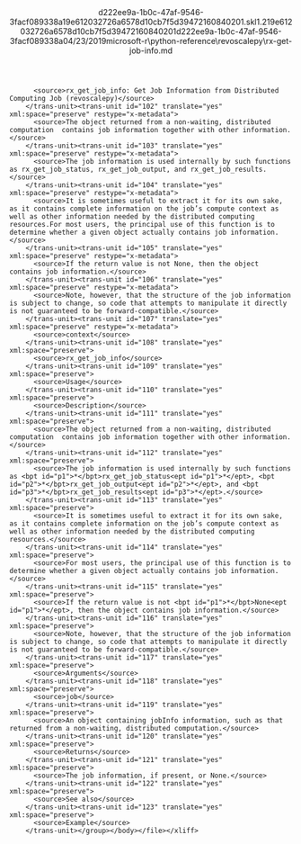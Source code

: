 <?xml version="1.0"?><xliff version="1.2" xmlns="urn:oasis:names:tc:xliff:document:1.2" xmlns:xsi="http://www.w3.org/2001/XMLSchema-instance" xsi:schemaLocation="urn:oasis:names:tc:xliff:document:1.2 xliff-core-1.2-transitional.xsd"><file datatype="xml" original="rx-get-job-info.md" source-language="en-US" target-language="en-US"><header><tool tool-id="mdxliff" tool-name="mdxliff" tool-version="1.0-1931010" tool-company="Microsoft" /><xliffext:skl_file_name xmlns:xliffext="urn:microsoft:content:schema:xliffextensions">d222ee9a-1b0c-47af-9546-3facf089338a19e612032726a6578d10cb7f5d39472160840201.skl</xliffext:skl_file_name><xliffext:version xmlns:xliffext="urn:microsoft:content:schema:xliffextensions">1.2</xliffext:version><xliffext:ms.openlocfilehash xmlns:xliffext="urn:microsoft:content:schema:xliffextensions">19e612032726a6578d10cb7f5d39472160840201</xliffext:ms.openlocfilehash><xliffext:ms.sourcegitcommit xmlns:xliffext="urn:microsoft:content:schema:xliffextensions">d222ee9a-1b0c-47af-9546-3facf089338a</xliffext:ms.sourcegitcommit><xliffext:ms.lasthandoff xmlns:xliffext="urn:microsoft:content:schema:xliffextensions">04/23/2019</xliffext:ms.lasthandoff><xliffext:ms.openlocfilepath xmlns:xliffext="urn:microsoft:content:schema:xliffextensions">microsoft-r\python-reference\revoscalepy\rx-get-job-info.md</xliffext:ms.openlocfilepath></header><body><group id="content" extype="content"><trans-unit id="101" translate="yes" xml:space="preserve" restype="x-metadata">
          <source>rx_get_job_info: Get Job Information from Distributed Computing Job (revoscalepy)</source>
        </trans-unit><trans-unit id="102" translate="yes" xml:space="preserve" restype="x-metadata">
          <source>The object returned from a non-waiting, distributed computation  contains job information together with other information.</source>
        </trans-unit><trans-unit id="103" translate="yes" xml:space="preserve" restype="x-metadata">
          <source>The job information is used internally by such functions as rx_get_job_status, rx_get_job_output, and rx_get_job_results.</source>
        </trans-unit><trans-unit id="104" translate="yes" xml:space="preserve" restype="x-metadata">
          <source>It is sometimes useful to extract it for its own sake, as it contains complete information on the job’s compute context as well as other information needed by the distributed computing resources.For most users, the principal use of this function is to determine whether a given object actually contains job information.</source>
        </trans-unit><trans-unit id="105" translate="yes" xml:space="preserve" restype="x-metadata">
          <source>If the return value is not None, then the object contains job information.</source>
        </trans-unit><trans-unit id="106" translate="yes" xml:space="preserve" restype="x-metadata">
          <source>Note, however, that the structure of the job information is subject to change, so code that attempts to manipulate it directly is not guaranteed to be forward-compatible.</source>
        </trans-unit><trans-unit id="107" translate="yes" xml:space="preserve" restype="x-metadata">
          <source>context</source>
        </trans-unit><trans-unit id="108" translate="yes" xml:space="preserve">
          <source>rx_get_job_info</source>
        </trans-unit><trans-unit id="109" translate="yes" xml:space="preserve">
          <source>Usage</source>
        </trans-unit><trans-unit id="110" translate="yes" xml:space="preserve">
          <source>Description</source>
        </trans-unit><trans-unit id="111" translate="yes" xml:space="preserve">
          <source>The object returned from a non-waiting, distributed computation  contains job information together with other information.</source>
        </trans-unit><trans-unit id="112" translate="yes" xml:space="preserve">
          <source>The job information is used internally by such functions as <bpt id="p1">*</bpt>rx_get_job_status<ept id="p1">*</ept>, <bpt id="p2">*</bpt>rx_get_job_output<ept id="p2">*</ept>, and <bpt id="p3">*</bpt>rx_get_job_results<ept id="p3">*</ept>.</source>
        </trans-unit><trans-unit id="113" translate="yes" xml:space="preserve">
          <source>It is sometimes useful to extract it for its own sake, as it contains complete information on the job’s compute context as well as other information needed by the distributed computing resources.</source>
        </trans-unit><trans-unit id="114" translate="yes" xml:space="preserve">
          <source>For most users, the principal use of this function is to determine whether a given object actually contains job information.</source>
        </trans-unit><trans-unit id="115" translate="yes" xml:space="preserve">
          <source>If the return value is not <bpt id="p1">*</bpt>None<ept id="p1">*</ept>, then the object contains job information.</source>
        </trans-unit><trans-unit id="116" translate="yes" xml:space="preserve">
          <source>Note, however, that the structure of the job information is subject to change, so code that attempts to manipulate it directly is not guaranteed to be forward-compatible.</source>
        </trans-unit><trans-unit id="117" translate="yes" xml:space="preserve">
          <source>Arguments</source>
        </trans-unit><trans-unit id="118" translate="yes" xml:space="preserve">
          <source>job</source>
        </trans-unit><trans-unit id="119" translate="yes" xml:space="preserve">
          <source>An object containing jobInfo information, such as that returned from a non-waiting, distributed computation.</source>
        </trans-unit><trans-unit id="120" translate="yes" xml:space="preserve">
          <source>Returns</source>
        </trans-unit><trans-unit id="121" translate="yes" xml:space="preserve">
          <source>The job information, if present, or None.</source>
        </trans-unit><trans-unit id="122" translate="yes" xml:space="preserve">
          <source>See also</source>
        </trans-unit><trans-unit id="123" translate="yes" xml:space="preserve">
          <source>Example</source>
        </trans-unit></group></body></file></xliff>